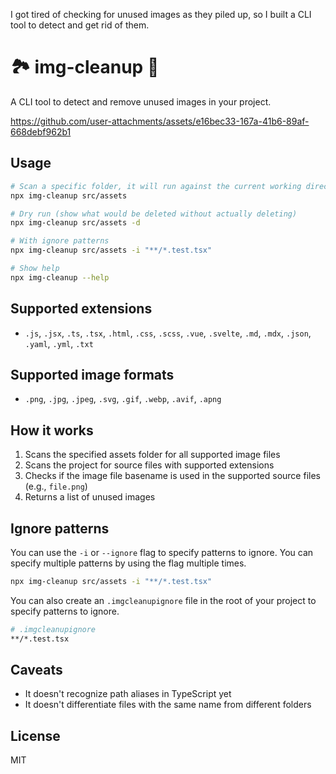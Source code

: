 I got tired of checking for unused images as they piled up, so I built a CLI tool to detect and get rid of them.

# 🏞️ img-cleanup 🧹

A CLI tool to detect and remove unused images in your project.



https://github.com/user-attachments/assets/e16bec33-167a-41b6-89af-668debf962b1



## Usage

```bash
# Scan a specific folder, it will run against the current working directory
npx img-cleanup src/assets

# Dry run (show what would be deleted without actually deleting)
npx img-cleanup src/assets -d

# With ignore patterns
npx img-cleanup src/assets -i "**/*.test.tsx"

# Show help
npx img-cleanup --help
```

## Supported extensions

- `.js`, `.jsx`, `.ts`, `.tsx`, `.html`, `.css`, `.scss`, `.vue`, `.svelte`, `.md`, `.mdx`, `.json`, `.yaml`, `.yml`, `.txt`

## Supported image formats

- `.png`, `.jpg`, `.jpeg`, `.svg`, `.gif`, `.webp`, `.avif`, `.apng`

## How it works

1. Scans the specified assets folder for all supported image files
2. Scans the project for source files with supported extensions
3. Checks if the image file basename is used in the supported source files (e.g., `file.png`)
4. Returns a list of unused images

## Ignore patterns

You can use the `-i` or `--ignore` flag to specify patterns to ignore. You can specify multiple patterns by using the flag multiple times.

```bash
npx img-cleanup src/assets -i "**/*.test.tsx"
```

You can also create an `.imgcleanupignore` file in the root of your project to specify patterns to ignore.

```bash
# .imgcleanupignore
**/*.test.tsx
```

## Caveats

- It doesn't recognize path aliases in TypeScript yet
- It doesn't differentiate files with the same name from different folders

## License

MIT

